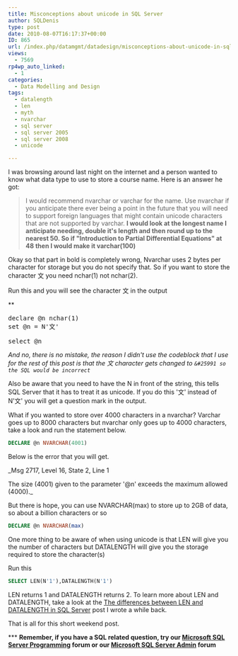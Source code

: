 ```yaml
---
title: Misconceptions about unicode in SQL Server
author: SQLDenis
type: post
date: 2010-08-07T16:17:37+00:00
ID: 865
url: /index.php/datamgmt/datadesign/misconceptions-about-unicode-in-sql-serv/
views:
  - 7569
rp4wp_auto_linked:
  - 1
categories:
  - Data Modelling and Design
tags:
  - datalength
  - len
  - myth
  - nvarchar
  - sql server
  - sql server 2005
  - sql server 2008
  - unicode

---
```

I was browsing around last night on the internet and a person wanted to know what data type to use to store a course name. Here is an answer he got:

> I would recommend nvarchar or varchar for the name. Use nvarchar if you anticipate there ever being a point in the future that you will need to support foreign languages that might contain unicode characters that are not supported by varchar. **I would look at the longest name I anticipate needing, double it's length and then round up to the nearest 50. So if "Introduction to Partial Differential Equations" at 48 then I would make it varchar(100)**

Okay so that part in bold is completely wrong, Nvarchar uses 2 bytes per character for storage but you do not specify that. So if you want to store the character &#25991; you need nchar(1) not nchar(2).

Run this and you will see the character &#25991; in the output
  

** 

<pre>declare @n nchar(1)
set @n = N'&#25991;' 

select @n</pre>

</strong>

_And no, there is no mistake, the reason I didn't use the codeblock that I use for the rest of this post is that the &#25991; character gets changed to `&#25991 so the SQL would be incorrect`_

Also be aware that you need to have the N in front of the string, this tells SQL Server that it has to treat it as unicode. If you do this '&#25991;' instead of N'&#25991;' you will get a question mark in the output.

What if you wanted to store over 4000 characters in a nvarchar? Varchar goes up to 8000 characters but nvarchar only goes up to 4000 characters, take a look and run the statement below.

```sql
DECLARE @n NVARCHAR(4001)
```

Below is the error that you will get.
  
_Msg 2717, Level 16, State 2, Line 1
  
The size (4001) given to the parameter '@n' exceeds the maximum allowed (4000)._

But there is hope, you can use NVARCHAR(max) to store up to 2GB of data, so about a billion characters or so

```sql
DECLARE @n NVARCHAR(max)
```

One more thing to be aware of when using unicode is that LEN will give you the number of characters but DATALENGTH will give you the storage required to store the character(s)

Run this

```sql
SELECT LEN(N'1'),DATALENGTH(N'1')
```

LEN returns 1 and DATALENGTH returns 2. To learn more about LEN and DATALENGTH, take a look at the [The differences between LEN and DATALENGTH in SQL Server][1] post I wrote a while back.

That is all for this short weekend post.

\*** **Remember, if you have a SQL related question, try our [Microsoft SQL Server Programming][2] forum or our [Microsoft SQL Server Admin][3] forum**<ins></ins>

 [1]: /index.php/DataMgmt/DBProgramming/the-differences-between-len-and-dataleng
 [2]: http://forum.lessthandot.com/viewforum.php?f=17
 [3]: http://forum.lessthandot.com/viewforum.php?f=22